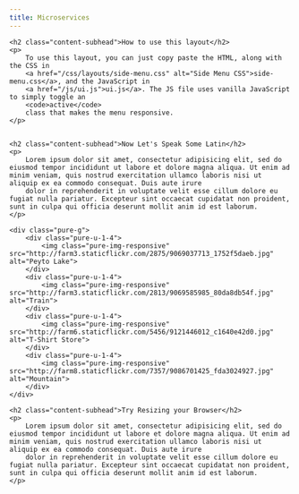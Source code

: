 ```yaml
---
title: Microservices
---
```


    <h2 class="content-subhead">How to use this layout</h2>
    <p>
        To use this layout, you can just copy paste the HTML, along with the CSS in
        <a href="/css/layouts/side-menu.css" alt="Side Menu CSS">side-menu.css</a>, and the JavaScript in
        <a href="/js/ui.js">ui.js</a>. The JS file uses vanilla JavaScript to simply toggle an
        <code>active</code>
        class that makes the menu responsive.
    </p>


    <h2 class="content-subhead">Now Let's Speak Some Latin</h2>
    <p>
        Lorem ipsum dolor sit amet, consectetur adipisicing elit, sed do eiusmod tempor incididunt ut labore et dolore magna aliqua. Ut enim ad minim veniam, quis nostrud exercitation ullamco laboris nisi ut aliquip ex ea commodo consequat. Duis aute irure
        dolor in reprehenderit in voluptate velit esse cillum dolore eu fugiat nulla pariatur. Excepteur sint occaecat cupidatat non proident, sunt in culpa qui officia deserunt mollit anim id est laborum.
    </p>

    <div class="pure-g">
        <div class="pure-u-1-4">
            <img class="pure-img-responsive" src="http://farm3.staticflickr.com/2875/9069037713_1752f5daeb.jpg" alt="Peyto Lake">
        </div>
        <div class="pure-u-1-4">
            <img class="pure-img-responsive" src="http://farm3.staticflickr.com/2813/9069585985_80da8db54f.jpg" alt="Train">
        </div>
        <div class="pure-u-1-4">
            <img class="pure-img-responsive" src="http://farm6.staticflickr.com/5456/9121446012_c1640e42d0.jpg" alt="T-Shirt Store">
        </div>
        <div class="pure-u-1-4">
            <img class="pure-img-responsive" src="http://farm8.staticflickr.com/7357/9086701425_fda3024927.jpg" alt="Mountain">
        </div>
    </div>

    <h2 class="content-subhead">Try Resizing your Browser</h2>
    <p>
        Lorem ipsum dolor sit amet, consectetur adipisicing elit, sed do eiusmod tempor incididunt ut labore et dolore magna aliqua. Ut enim ad minim veniam, quis nostrud exercitation ullamco laboris nisi ut aliquip ex ea commodo consequat. Duis aute irure
        dolor in reprehenderit in voluptate velit esse cillum dolore eu fugiat nulla pariatur. Excepteur sint occaecat cupidatat non proident, sunt in culpa qui officia deserunt mollit anim id est laborum.
    </p>
